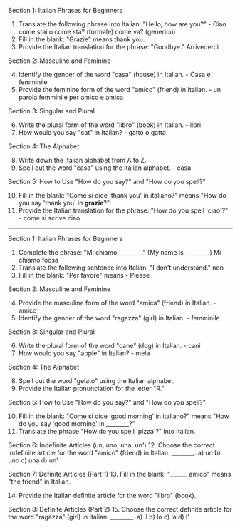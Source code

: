 
Section 1: Italian Phrases for Beginners

1. Translate the following phrase into Italian: "Hello, how are you?" - Ciao come stai o come sta? (formale) come va? (generico)
2. Fill in the blank: "Grazie" means thank you.
3. Provide the Italian translation for the phrase: "Goodbye." Arrivederci 

Section 2: Masculine and Feminine 

4. Identify the gender of the word "casa" (house) in Italian. - Casa e femminile 
5. Provide the feminine form of the word "amico" (friend) in Italian. - un parola femminile per amico e amica

Section 3: Singular and Plural 

6. Write the plural form of the word "libro" (book) in Italian. - libri
7. How would you say "cat" in Italian? - gatto o gatta

Section 4: The Alphabet 

8. Write down the Italian alphabet from A to Z.
9. Spell out the word "casa" using the Italian alphabet. - casa

Section 5: How to Use "How do you say?" and "How do you spell?" 

10. Fill in the blank: "Come si dice 'thank you' in italiano?" means "How do you say 'thank you' in __grazie__?"
11. Provide the Italian translation for the phrase: "How do you spell 'ciao'?" - come si scrive ciao

___

Section 1: Italian Phrases for Beginners

1. Complete the phrase: "Mi chiamo ________." (My name is ________.) Mi chiamo foosa
2. Translate the following sentence into Italian: "I don't understand." non 
3. Fill in the blank: "Per favore" means - Please

Section 2: Masculine and Feminine 

4. Provide the masculine form of the word "amica" (friend) in Italian. - amico
5. Identify the gender of the word "ragazza" (girl) in Italian. - femminile

Section 3: Singular and Plural 

6. Write the plural form of the word "cane" (dog) in Italian. - cani
7. How would you say "apple" in Italian? - mela

Section 4: The Alphabet 

8. Spell out the word "gelato" using the Italian alphabet.
9. Provide the Italian pronunciation for the letter "R."

Section 5: How to Use "How do you say?" and "How do you spell?" 

10. Fill in the blank: "Come si dice 'good morning' in italiano?" means "How do you say 'good morning' in ________?"
11. Translate the phrase "How do you spell 'pizza'?" into Italian.

Section 6: Indefinite Articles (un, uno, una, un') 12. Choose the correct indefinite article for the word "amico" (friend) in Italian: ________. a) un b) uno c) una d) un'

Section 7: Definite Articles (Part 1) 13. Fill in the blank: "______ amico" means "the friend" in Italian.

14. Provide the Italian definite article for the word "libro" (book).

Section 8: Definite Articles (Part 2) 15. Choose the correct definite article for the word "ragazza" (girl) in Italian: ________. a) il b) lo c) la d) l'